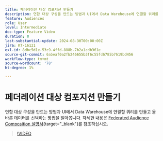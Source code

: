 ```yaml
---
title: 페더레이션 대상 컴포지션 만들기
description: 연합 대상 구성을 만드는 방법과 UI에서 Data Warehouse에 연결할 쿼리를 만들고 올바른 데이터를 선택하는 방법을 알아봅니다.
feature: Audiences
role: User
level: Intermediate
doc-type: Feature Video
duration: 0
last-substantial-update: 2024-08-30T00:00:00Z
jira: KT-16121
exl-id: 8dbc5d1e-53c9-4ffd-888b-7b2a1cdb361e
source-git-commit: 6abeaf0a2fb246655b3f6c55fd6785b7619bd456
workflow-type: tm+mt
source-wordcount: '78'
ht-degree: 1%

---
```


# 페더레이션 대상 컴포지션 만들기

연합 대상 구성을 만드는 방법과 UI에서 Data Warehouse에 연결할 쿼리를 만들고 올바른 데이터를 선택하는 방법을 알아봅니다. 자세한 내용은 [Federated Audience Composition 설명서](https://experienceleague.adobe.com/ko/docs/federated-audience-composition/using/home){target="_blank"}를 참조하십시오.

>[!VIDEO](https://video.tv.adobe.com/v/3433247/?learn=on&enablevpops)
